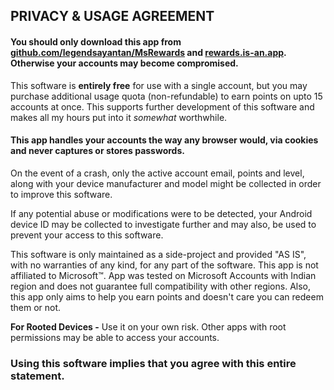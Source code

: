 ## PRIVACY & USAGE AGREEMENT
#### You should only download this app from [github.com/legendsayantan/MsRewards](https://github.com/legendsayantan/msrewards/releases/latest) and [rewards.is-an.app](https://rewards.is-an.app). Otherwise your accounts may become compromised.

This software is **entirely free** for use with a single account, but you may purchase additional usage quota (non-refundable) to earn points on upto 15 accounts at once. This supports further development of this software and makes all my hours put into it _somewhat_ worthwhile.
#### This app handles your accounts the way any browser would, via cookies and never captures or stores passwords.
On the event of a crash, only the active account email, points and level, along with your device manufacturer and model might be collected in order to improve this software.

If any potential abuse or modifications were to be detected, your Android device ID may be collected to investigate further and may also, be used to prevent your access to this software.

This software is only maintained as a side-project and provided "AS IS", with no warranties of any kind, for any part of the software. This app is not affiliated to Microsoft™. App was tested on Microsoft Accounts with Indian region and does not guarantee full compatibility with other regions. Also, this app only aims to help you earn points and doesn't care you can redeem them or not.

**For Rooted Devices -**
Use it on your own risk. Other apps with root permissions may be able to access your accounts.

### Using this software implies that you agree with this entire statement.
